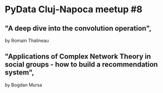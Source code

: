 # PyData Cluj-Napoca meetup #8

## "A deep dive into the convolution operation",
 by Romain Thalineau

## "Applications of Complex Network Theory in social groups - how to build a recommendation system", 
 by Bogdan Mursa
